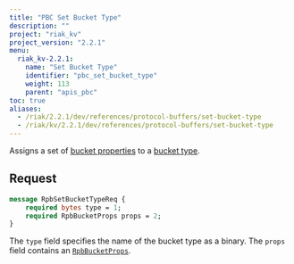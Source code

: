```yaml
---
title: "PBC Set Bucket Type"
description: ""
project: "riak_kv"
project_version: "2.2.1"
menu:
  riak_kv-2.2.1:
    name: "Set Bucket Type"
    identifier: "pbc_set_bucket_type"
    weight: 113
    parent: "apis_pbc"
toc: true
aliases:
  - /riak/2.2.1/dev/references/protocol-buffers/set-bucket-type
  - /riak/kv/2.2.1/dev/references/protocol-buffers/set-bucket-type
---
```


Assigns a set of [bucket properties]({{<baseurl>}}riak/kv/2.2.1/developing/api/protocol-buffers/set-bucket-props) to a
[bucket type]({{<baseurl>}}riak/kv/2.2.1/developing/usage/bucket-types).

## Request

```protobuf
message RpbSetBucketTypeReq {
    required bytes type = 1;
    required RpbBucketProps props = 2;
}
```

The `type` field specifies the name of the bucket type as a binary. The
`props` field contains an [`RpbBucketProps`]({{<baseurl>}}riak/kv/2.2.1/developing/api/protocol-buffers/get-bucket-props).
